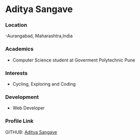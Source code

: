 # Aditya Sangave

### Location

-Aurangabad, Maharashtra,India 

### Academics

- Computer Science student at Goverment Polytechnic Pune

### Interests

- Cycling, Exploring and Coding

### Development

- Web Developer

### Profile Link

GITHUB: [Aditya Sangave](https://github.com/adii21-Ux) 

